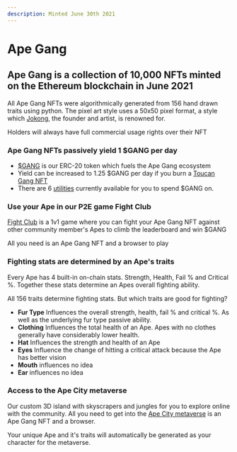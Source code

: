 ```yaml
---
description: Minted June 30th 2021
---
```


# Ape Gang

## Ape Gang is a collection of 10,000 NFTs minted on the Ethereum blockchain in June 2021

All Ape Gang NFTs were algorithmically generated from 156 hand drawn traits using python. The pixel art style uses a 50x50 pixel format, a style which [Jokong](../about-us/founders.md), the founder and artist, is renowned for.

Holders will always have full commercial usage rights over their NFT

### Ape Gang NFTs passively yield 1 $GANG per day

* [$GANG](../the-ecosystem/usdgang-token.md) is our ERC-20 token which fuels the Ape Gang ecosystem
* Yield can be increased to 1.25 $GANG per day if you burn a [Toucan Gang NFT](toucan-gang.md)
* There are 6 [utilities](../the-ecosystem/utilities.md) currently available for you to spend $GANG on.

### Use your Ape in our P2E game Fight Club

[Fight Club](../play-to-earn/fight-club.md) is a 1v1 game where you can fight your Ape Gang NFT against other community member's Apes to climb the leaderboard and win $GANG

All you need is an Ape Gang NFT and a browser to play

### Fighting stats are determined by an Ape's traits

Every Ape has 4 built-in on-chain stats. Strength, Health, Fail % and Critical %. Together these stats determine an Apes overall fighting ability.

All 156 traits determine fighting stats. But which traits are good for fighting?

* **Fur Type** Influences the overall strength, health, fail % and critical %. As well as the underlying fur type passive ability.
* **Clothing** Influences the total health of an Ape. Apes with no clothes generally have considerably lower health.
* **Hat** Influences the strength and health of an Ape
* **Eyes** Influence the change of hitting a critical attack because the Ape has better vision
* **Mouth** influences no idea
* **Ear** influences no idea

### Access to the Ape City metaverse

Our custom 3D island with skyscrapers and jungles for you to explore online with the community. All you need to get into the [Ape City metaverse](../the-ecosystem/ape-city-3d-metaverse.md) is an Ape Gang NFT and a browser.

Your unique Ape and it's traits will automatically be generated as your character for the metaverse.
